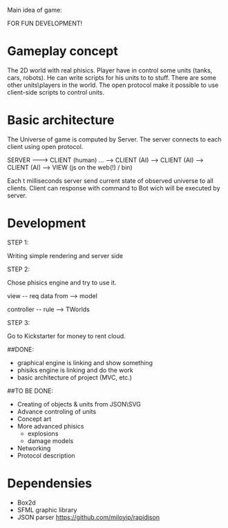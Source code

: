 Main idea of game:

FOR FUN DEVELOPMENT!

# Gameplay concept

The 2D world with real phisics. Player have in control some units (tanks, cars, robots). 
He can write scripts for his units to to stuff.
There are some other units\players in the world.
The open protocol make it possible to use client-side scripts to control units.

# Basic architecture

The Universe of game is computed by Server.
The server connects to each client using open protocol.


SERVER ---> CLIENT (human)
		...
		--> CLIENT (AI)
		--> CLIENT (AI)
		--> CLIENT (AI)
		--> VIEW (js on the web(!) / bin)


Each t milliseconds server send current state of observed universe to all clients.
Client can response with command to Bot wich will be executed by server.

# Development

STEP 1:

Writing simple rendering and server side

STEP 2:

Chose phisics engine and try to use it.

view -- req data from --> model

controller -- rule --> TWorlds

STEP 3:

Go to Kickstarter for money to rent cloud.

##DONE:

* graphical engine is linking and show something
* phisiks engine is linking and do the work
* basic architecture of project (MVC, etc.)

##TO BE DONE:

* Creating of objects & units from JSON\SVG
* Advance controling of units
* Concept art
* More advanced phisics
	* explosions
	* damage models
* Networking
* Protocol description


# Dependensies

* Box2d
* SFML graphic library
* JSON parser https://github.com/miloyip/rapidjson
